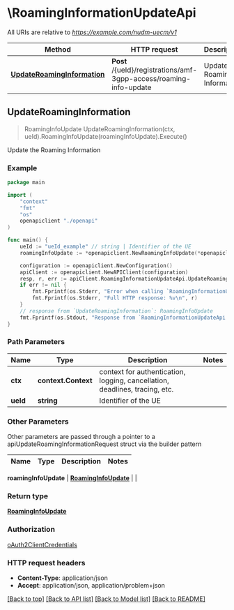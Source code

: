 # \RoamingInformationUpdateApi

All URIs are relative to *https://example.com/nudm-uecm/v1*

Method | HTTP request | Description
------------- | ------------- | -------------
[**UpdateRoamingInformation**](RoamingInformationUpdateApi.md#UpdateRoamingInformation) | **Post** /{ueId}/registrations/amf-3gpp-access/roaming-info-update | Update the Roaming Information



## UpdateRoamingInformation

> RoamingInfoUpdate UpdateRoamingInformation(ctx, ueId).RoamingInfoUpdate(roamingInfoUpdate).Execute()

Update the Roaming Information

### Example

```go
package main

import (
    "context"
    "fmt"
    "os"
    openapiclient "./openapi"
)

func main() {
    ueId := "ueId_example" // string | Identifier of the UE
    roamingInfoUpdate := *openapiclient.NewRoamingInfoUpdate(*openapiclient.NewPlmnId("Mcc_example", "Mnc_example")) // RoamingInfoUpdate | 

    configuration := openapiclient.NewConfiguration()
    apiClient := openapiclient.NewAPIClient(configuration)
    resp, r, err := apiClient.RoamingInformationUpdateApi.UpdateRoamingInformation(context.Background(), ueId).RoamingInfoUpdate(roamingInfoUpdate).Execute()
    if err != nil {
        fmt.Fprintf(os.Stderr, "Error when calling `RoamingInformationUpdateApi.UpdateRoamingInformation``: %v\n", err)
        fmt.Fprintf(os.Stderr, "Full HTTP response: %v\n", r)
    }
    // response from `UpdateRoamingInformation`: RoamingInfoUpdate
    fmt.Fprintf(os.Stdout, "Response from `RoamingInformationUpdateApi.UpdateRoamingInformation`: %v\n", resp)
}
```

### Path Parameters


Name | Type | Description  | Notes
------------- | ------------- | ------------- | -------------
**ctx** | **context.Context** | context for authentication, logging, cancellation, deadlines, tracing, etc.
**ueId** | **string** | Identifier of the UE | 

### Other Parameters

Other parameters are passed through a pointer to a apiUpdateRoamingInformationRequest struct via the builder pattern


Name | Type | Description  | Notes
------------- | ------------- | ------------- | -------------

 **roamingInfoUpdate** | [**RoamingInfoUpdate**](RoamingInfoUpdate.md) |  | 

### Return type

[**RoamingInfoUpdate**](RoamingInfoUpdate.md)

### Authorization

[oAuth2ClientCredentials](../README.md#oAuth2ClientCredentials)

### HTTP request headers

- **Content-Type**: application/json
- **Accept**: application/json, application/problem+json

[[Back to top]](#) [[Back to API list]](../README.md#documentation-for-api-endpoints)
[[Back to Model list]](../README.md#documentation-for-models)
[[Back to README]](../README.md)

